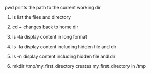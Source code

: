 pwd prints the path to the current working dir

1. ls list the files and directory

2. cd ~ changes back to home dir

3. ls -la display content in long format 

4. ls -la display content including hidden file and dir

5. ls -n display content including hidden file and dir

6. mkdir /tmp/my_first_directory creates my_first_directory in /tmp
